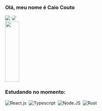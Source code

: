 ### Olá, meu nome é Caio Couto
<div align="left"> 
  <a href = "mailto:cmp.1a.cavalcantecaio.couto@gmail.com"> <img src="https://img.shields.io/badge/-Gmail-%23333?style=for-the-badge&logo=gmail&logoColor=white" target="_blank"></a>
  <a href="https://www.linkedin.com/in/caio-couto-759aa2224/" target="_blank"><img src="https://img.shields.io/badge/-LinkedIn-%230077B5?style=for-the-badge&logo=linkedin&logoColor=white" style="border-radius: 30px" target="_blank"></a> 
</div>
<div align="left">  
  <img width="30%" height="195px" src="https://github-readme-stats.vercel.app/api/top-langs/?username=caio-couto&layout=compact&hide_border=true&title_color=58a6ff&text_color=ffff&bg_color=0d1117" />
</div>


### Estudando no momento:
![React.js](https://img.shields.io/badge/-React.js-0D1117?style=for-the-badge&logo=react&labelColor=0D1117)&nbsp;
![Typescript](https://img.shields.io/badge/-TypeScript-0D1117?style=for-the-badge&logo=typescript&labelColor=0D1117&textColor=0D1117)&nbsp;
![Node.JS](https://img.shields.io/badge/-Node.JS-0D1117?style=for-the-badge&logo=node.js&labelColor=0D1117&textColor=0D1117)&nbsp;
![Rust](https://img.shields.io/badge/-Rust-0D1117?style=for-the-badge&logo=rust&labelColor=0D1117&textColor=ac99ea)&nbsp;
